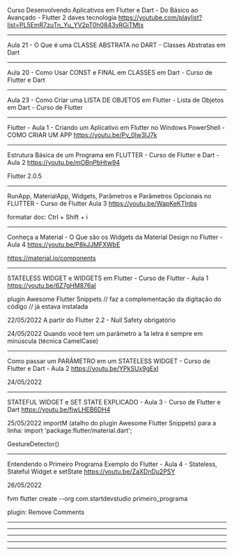 Curso Desenvolvendo Aplicativos em Flutter e Dart - Do Básico ao Avançado - Flutter 2
daves tecnologia
https://youtube.com/playlist?list=PL5EmR7zuTn_Yu_YV2pT0h0843vRGiTMtx

____________________________________________________________________
Aula 21 - O Que é uma CLASSE ABSTRATA no DART - Classes Abstratas em Dart

____________________________________________________________________
Aula 20 - Como Usar CONST e FINAL em CLASSES em Dart - Curso de Flutter e Dart

____________________________________________________________________
Aula 23 - Como Criar uma LISTA DE OBJETOS em Flutter -  Lista de Objetos em Dart - Curso de Flutter

____________________________________________________________________
Flutter - Aula 1 - Criando um Aplicativo em Flutter no Windows PowerShell - COMO CRIAR UM APP
https://youtu.be/Pv_0lw3IJ7k

____________________________________________________________________
Estrutura Básica de um Programa em FLUTTER - Curso de Flutter e Dart - Aula 2
https://youtu.be/mOBnPbHtw94

Flutter 2.0.5
____________________________________________________________________
RunApp, MaterialApp, Widgets, Parâmetros e Parâmetros Opcionais no FLUTTER - Curso de Flutter Aula 3
https://youtu.be/WapKeKTlnbs

formatar doc: Ctrl + Shift + i
____________________________________________________________________
Conheça a Material - O Que são os Widgets da Material Design no Flutter - Aula 4
https://youtu.be/P8kJJMFXWbE
 
https://material.io/components

____________________________________________________________________
STATELESS WIDGET e WIDGETS em Flutter - Curso de Flutter - Aula 1
https://youtu.be/6Z7gHM876aI

plugin Awesome Flutter Snippets   // faz a complementação da digitação do código
// já estava instalada

22/05/2022
A partir do Flutter 2.2 - Null Safety obrigatório

24/05/2022
Quando vocẽ tem um parâmetro a 1a letra é sempre em minúscula (técnica CamelCase)

____________________________________________________________________
Como passar um PARÂMETRO em um STATELESS WIDGET - Curso de Flutter e Dart - Aula 2
https://youtu.be/YPkSUx9gExI

24/05/2022

____________________________________________________________________
STATEFUL WIDGET e SET STATE EXPLICADO - Aula 3 - Curso de Flutter e Dart
https://youtu.be/fiwLHEB6DH4

25/05/2022
importM (atalho do plugin  Awesome Flutter Snippets) para a linha:
import 'package:flutter/material.dart';

GestureDetector()

____________________________________________________________________
Entendendo o Primeiro Programa Exemplo do Flutter - Aula 4 - Stateless, Stateful Widget e setState
https://youtu.be/ZaXDnDu2PSY

26/05/2022

fvm flutter create --org com.startdevstudio primeiro_programa

plugin: Remove Comments

____________________________________________________________________


____________________________________________________________________
____________________________________________________________________
____________________________________________________________________
____________________________________________________________________



